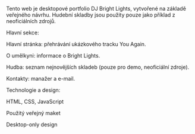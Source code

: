 Tento web je desktopové portfolio DJ Bright Lights, vytvořené na základě veřejného návrhu. Hudební skladby jsou použity pouze jako příklad z neoficiálních zdrojů.

Hlavní sekce:

Hlavní stránka: přehrávání ukázkového tracku You Again.

O umělkyni: informace o Bright Lights.

Hudba: seznam nejnovějších skladeb (pouze pro demo, neoficiální zdroje).

Kontakty: manažer a e-mail.

Technologie a design:

HTML, CSS, JavaScript

Použitý veřejný maket

Desktop-only design
